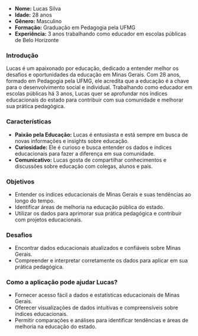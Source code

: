 
- **Nome:** Lucas Silva
- **Idade:** 28 anos
- **Gênero:** Masculino
- **Formação:** Graduação em Pedagogia pela UFMG
- **Experiência:** 3 anos trabalhando como educador em escolas públicas de Belo Horizonte

### Introdução

Lucas é um apaixonado por educação, dedicado a entender melhor os desafios e oportunidades da educação em Minas Gerais. Com 28 anos, formado em Pedagogia pela UFMG, ele acredita que a educação é a chave para o desenvolvimento social e individual. Trabalhando como educador em escolas públicas há 3 anos, Lucas quer se aprofundar nos índices educacionais do estado para contribuir com sua comunidade e melhorar sua prática pedagógica.

### Características

- **Paixão pela Educação:** Lucas é entusiasta e está sempre em busca de novas informações e insights sobre educação.
- **Curiosidade:** Ele é curioso e busca entender os dados e índices educacionais para fazer a diferença em sua comunidade.
- **Comunicativo:** Lucas gosta de compartilhar conhecimentos e discussões sobre educação com colegas, alunos e pais.

### Objetivos

- Entender os índices educacionais de Minas Gerais e suas tendências ao longo do tempo.
- Identificar áreas de melhoria na educação pública do estado.
- Utilizar os dados para aprimorar sua prática pedagógica e contribuir com projetos educacionais.

### Desafios

- Encontrar dados educacionais atualizados e confiáveis sobre Minas Gerais.
- Compreender e interpretar corretamente os dados para aplicar em sua prática pedagógica.

### Como a aplicação pode ajudar Lucas?

- Fornecer acesso fácil a dados e estatísticas educacionais de Minas Gerais.
- Oferecer visualizações de dados intuitivas e compreensíveis sobre índices educacionais.
- Permitir comparações e análises para identificar tendências e áreas de melhoria na educação do estado.

<p>&nbsp;</p>